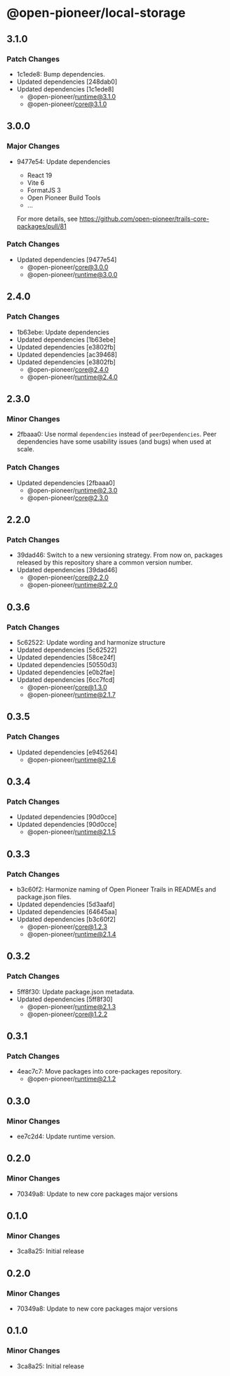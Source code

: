 # @open-pioneer/local-storage

## 3.1.0

### Patch Changes

- 1c1ede8: Bump dependencies.
- Updated dependencies [248dab0]
- Updated dependencies [1c1ede8]
    - @open-pioneer/runtime@3.1.0
    - @open-pioneer/core@3.1.0

## 3.0.0

### Major Changes

- 9477e54: Update dependencies

    - React 19
    - Vite 6
    - FormatJS 3
    - Open Pioneer Build Tools
    - ...

    For more details, see https://github.com/open-pioneer/trails-core-packages/pull/81

### Patch Changes

- Updated dependencies [9477e54]
    - @open-pioneer/core@3.0.0
    - @open-pioneer/runtime@3.0.0

## 2.4.0

### Patch Changes

- 1b63ebe: Update dependencies
- Updated dependencies [1b63ebe]
- Updated dependencies [e3802fb]
- Updated dependencies [ac39468]
- Updated dependencies [e3802fb]
    - @open-pioneer/core@2.4.0
    - @open-pioneer/runtime@2.4.0

## 2.3.0

### Minor Changes

- 2fbaaa0: Use normal `dependencies` instead of `peerDependencies`. Peer dependencies have some usability issues (and bugs) when used at scale.

### Patch Changes

- Updated dependencies [2fbaaa0]
    - @open-pioneer/runtime@2.3.0
    - @open-pioneer/core@2.3.0

## 2.2.0

### Patch Changes

- 39dad46: Switch to a new versioning strategy.
  From now on, packages released by this repository share a common version number.
- Updated dependencies [39dad46]
    - @open-pioneer/core@2.2.0
    - @open-pioneer/runtime@2.2.0

## 0.3.6

### Patch Changes

- 5c62522: Update wording and harmonize structure
- Updated dependencies [5c62522]
- Updated dependencies [58ce24f]
- Updated dependencies [50550d3]
- Updated dependencies [e0b2fae]
- Updated dependencies [6cc7fcd]
    - @open-pioneer/core@1.3.0
    - @open-pioneer/runtime@2.1.7

## 0.3.5

### Patch Changes

- Updated dependencies [e945264]
    - @open-pioneer/runtime@2.1.6

## 0.3.4

### Patch Changes

- Updated dependencies [90d0cce]
- Updated dependencies [90d0cce]
    - @open-pioneer/runtime@2.1.5

## 0.3.3

### Patch Changes

- b3c60f2: Harmonize naming of Open Pioneer Trails in READMEs and package.json files.
- Updated dependencies [5d3aafd]
- Updated dependencies [64645aa]
- Updated dependencies [b3c60f2]
    - @open-pioneer/core@1.2.3
    - @open-pioneer/runtime@2.1.4

## 0.3.2

### Patch Changes

- 5ff8f30: Update package.json metadata.
- Updated dependencies [5ff8f30]
    - @open-pioneer/runtime@2.1.3
    - @open-pioneer/core@1.2.2

## 0.3.1

### Patch Changes

- 4eac7c7: Move packages into core-packages repository.
    - @open-pioneer/runtime@2.1.2

## 0.3.0

### Minor Changes

- ee7c2d4: Update runtime version.

## 0.2.0

### Minor Changes

- 70349a8: Update to new core packages major versions

## 0.1.0

### Minor Changes

- 3ca8a25: Initial release

## 0.2.0

### Minor Changes

- 70349a8: Update to new core packages major versions

## 0.1.0

### Minor Changes

- 3ca8a25: Initial release
